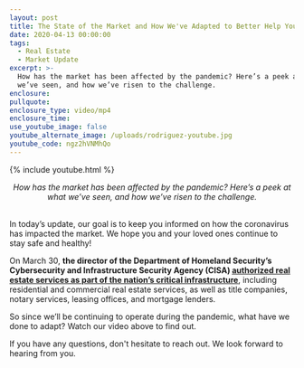 ```yaml
---
layout: post
title: The State of the Market and How We've Adapted to Better Help You
date: 2020-04-13 00:00:00
tags:
  - Real Estate
  - Market Update
excerpt: >-
  How has the market has been affected by the pandemic? Here’s a peek at what
  we’ve seen, and how we’ve risen to the challenge.
enclosure:
pullquote:
enclosure_type: video/mp4
enclosure_time:
use_youtube_image: false
youtube_alternate_image: /uploads/rodriguez-youtube.jpg
youtube_code: ngz2hVNMhQo
---
```


{% include youtube.html %}

<center><em>How has the market has been affected by the pandemic? Here&rsquo;s a peek at what we&rsquo;ve seen, and how we&rsquo;ve risen to the challenge.</em></center>

<br>In today’s update, our goal is to keep you informed on how the coronavirus has impacted the market. We hope you and your loved ones continue to stay safe and healthy\!

On March 30, **the director of the Department of Homeland Security’s Cybersecurity and Infrastructure Security Agency (CISA) <u><a target="_blank" href="https://www.cisa.gov/sites/default/files/publications/CISA_Guidance_on_the_Essential_Critical_Infrastructure_Workforce_Version_2.0_Updated.pdf">authorized real estate services as part of the nation&rsquo;s critical infrastructure</a></u>**, including residential and commercial real estate services, as well as title companies, notary services, leasing offices, and mortgage lenders.

So since we’ll be continuing to operate during the pandemic, what have we done to adapt? Watch our video above to find out.

If you have any questions, don't hesitate to reach out. We look forward to hearing from you.
